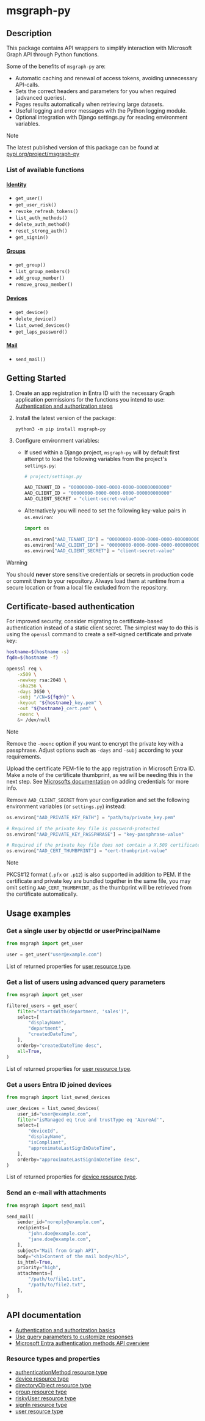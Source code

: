 # msgraph-py

## Description

This package contains API wrappers to simplify interaction with Microsoft Graph API through Python functions.

Some of the benefits of `msgraph-py` are:

- Automatic caching and renewal of access tokens, avoiding unnecessary API-calls.
- Sets the correct headers and parameters for you when required (advanced queries).
- Pages results automatically when retrieving large datasets.
- Useful logging and error messages with the Python logging module.
- Optional integration with Django settings.py for reading environment variables.

> [!NOTE]  
> The latest published version of this package can be found at [pypi.org/project/msgraph-py](https://pypi.org/project/msgraph-py/)

### List of available functions

#### [Identity](https://github.com/fedamerd/msgraph-py/blob/main/msgraph/identity.py)

- `get_user()`
- `get_user_risk()`
- `revoke_refresh_tokens()`
- `list_auth_methods()`
- `delete_auth_method()`
- `reset_strong_auth()`
- `get_signin()`

#### [Groups](https://github.com/fedamerd/msgraph-py/blob/main/msgraph/groups.py)

- `get_group()`
- `list_group_members()`
- `add_group_member()`
- `remove_group_member()`

#### [Devices](https://github.com/fedamerd/msgraph-py/blob/main/msgraph/devices.py)

- `get_device()`
- `delete_device()`
- `list_owned_devices()`
- `get_laps_password()`

#### [Mail](https://github.com/fedamerd/msgraph-py/blob/main/msgraph/mail.py)

- `send_mail()`

## Getting Started

1. Create an app registration in Entra ID with the necessary Graph application permissions for the functions you intend to use:  
[Authentication and authorization steps](https://learn.microsoft.com/en-us/graph/auth-v2-service?tabs=http#authentication-and-authorization-steps)

2. Install the latest version of the package:

    ```console
    python3 -m pip install msgraph-py
    ```

3. Configure environment variables:
    - If used within a Django project, `msgraph-py` will by default first attempt to load the following variables from the project's `settings.py`:

        ```python
        # project/settings.py

        AAD_TENANT_ID = "00000000-0000-0000-0000-000000000000"
        AAD_CLIENT_ID = "00000000-0000-0000-0000-000000000000"
        AAD_CLIENT_SECRET = "client-secret-value"
        ```

    - Alternatively you will need to set the following key-value pairs in `os.environ`:

        ```python
        import os

        os.environ["AAD_TENANT_ID"] = "00000000-0000-0000-0000-000000000000"
        os.environ["AAD_CLIENT_ID"] = "00000000-0000-0000-0000-000000000000"
        os.environ["AAD_CLIENT_SECRET"] = "client-secret-value"
        ```

> [!WARNING]  
> You should **never** store sensitive credentials or secrets in production code or commit them to your repository. Always load them at runtime from a secure location or from a local file excluded from the repository.

## Certificate-based authentication

For improved security, consider migrating to certificate-based authentication instead of a static client secret. The simplest way to do this is using the `openssl` command to create a self-signed certificate and private key:

```bash
hostname=$(hostname -s)
fqdn=$(hostname -f)

openssl req \
    -x509 \
    -newkey rsa:2048 \
    -sha256 \
    -days 3650 \
    -subj "/CN=${fqdn}" \
    -keyout "${hostname}_key.pem" \
    -out "${hostname}_cert.pem" \
    -noenc \
    &> /dev/null
```

> [!NOTE]  
> Remove the `-noenc` option if you want to encrypt the private key with a passphrase. Adjust options such as `-days` and `-subj` according to your requirements.

Upload the certificate PEM-file to the app registration in Microsoft Entra ID. Make a note of the certificate thumbprint, as we will be needing this in the next step. See [Microsofts documentation](https://learn.microsoft.com/en-us/graph/auth-register-app-v2#add-credentials) on adding credentials for more info.

Remove `AAD_CLIENT_SECRET` from your configuration and set the following environment variables (or `settings.py`) instead:

```python
os.environ["AAD_PRIVATE_KEY_PATH"] = "path/to/private_key.pem"

# Required if the private key file is password-protected
os.environ["AAD_PRIVATE_KEY_PASSPHRASE"] = "key-passphrase-value"

# Required if the private key file does not contain a X.509 certificate
os.environ["AAD_CERT_THUMBPRINT"] = "cert-thumbprint-value"
```

> [!NOTE]  
> PKCS#12 format (`.pfx` or `.p12`) is also supported in addition to PEM. If the certificate and private key are bundled together in the same file, you may omit setting `AAD_CERT_THUMBPRINT`, as the thumbprint will be retrieved from the certificate automatically.

## Usage examples

### Get a single user by objectId or userPrincipalName

```python
from msgraph import get_user

user = get_user("user@example.com")
```

List of returned properties for [user resource type](https://learn.microsoft.com/en-us/graph/api/resources/user#properties).

### Get a list of users using advanced query parameters

```python
from msgraph import get_user

filtered_users = get_user(
    filter="startsWith(department, 'sales')",
    select=[
        "displayName",
        "department",
        "createdDateTime",
    ],
    orderby="createdDateTime desc",
    all=True,
)
```

List of returned properties for [user resource type](https://learn.microsoft.com/en-us/graph/api/resources/user#properties).

### Get a users Entra ID joined devices

```python
from msgraph import list_owned_devices

user_devices = list_owned_devices(
    user_id="user@example.com",
    filter="isManaged eq true and trustType eq 'AzureAd'",
    select=[
        "deviceId",
        "displayName",
        "isCompliant",
        "approximateLastSignInDateTime",
    ],
    orderby="approximateLastSignInDateTime desc",
)
```

List of returned properties for [device resource type](https://learn.microsoft.com/en-us/graph/api/resources/device#properties).

### Send an e-mail with attachments

```python
from msgraph import send_mail

send_mail(
    sender_id="noreply@example.com",
    recipients=[
        "john.doe@example.com",
        "jane.doe@example.com",
    ],
    subject="Mail from Graph API",
    body="<h1>Content of the mail body</h1>",
    is_html=True,
    priority="high",
    attachments=[
        "/path/to/file1.txt",
        "/path/to/file2.txt",
    ],
)
```

## API documentation

- [Authentication and authorization basics](https://learn.microsoft.com/en-us/graph/auth/auth-concepts)
- [Use query parameters to customize responses](https://learn.microsoft.com/en-us/graph/query-parameters)
- [Microsoft Entra authentication methods API overview](https://learn.microsoft.com/en-us/graph/api/resources/authenticationmethods-overview)

### Resource types and properties

- [authenticationMethod resource type](https://learn.microsoft.com/en-us/graph/api/resources/authenticationmethod)
- [device resource type](https://learn.microsoft.com/en-us/graph/api/resources/device#properties)
- [directoryObject resource type](https://learn.microsoft.com/en-us/graph/api/resources/directoryobject)
- [group resource type](https://learn.microsoft.com/en-us/graph/api/resources/group#properties)
- [riskyUser resource type](https://learn.microsoft.com/en-us/graph/api/resources/riskyuser#properties)
- [signIn resource type](https://learn.microsoft.com/en-us/graph/api/resources/signin#properties)
- [user resource type](https://learn.microsoft.com/en-us/graph/api/resources/user#properties)
